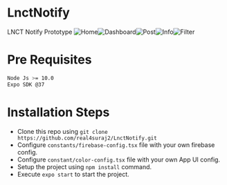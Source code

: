 # LnctNotify
LNCT Notify Prototype
![Home](assets/snapshots/snapshot_home.jpg?raw=true)![Dashboard](assets/snapshots/snapshot_dashboard.jpg?raw=true)![Post](assets/snapshots/snapshot_post.jpg?raw=true)![Info](assets/snapshots/snapshot_info.jpg?raw=true)![Filter](assets/snapshots/snapshot_filter.jpg?raw=true)

# Pre Requisites
```bash
Node Js >= 10.0
Expo SDK @37
```

# Installation Steps
- Clone this repo using `git clone https://github.com/real4suraj2/LnctNotify.git`
- Configure `constants/firebase-config.tsx` file with your own firebase config.
- Configure `constant/color-config.tsx` file with your own App UI config.
- Setup the project using `npm install` command.
- Execute `expo start` to start the project.

